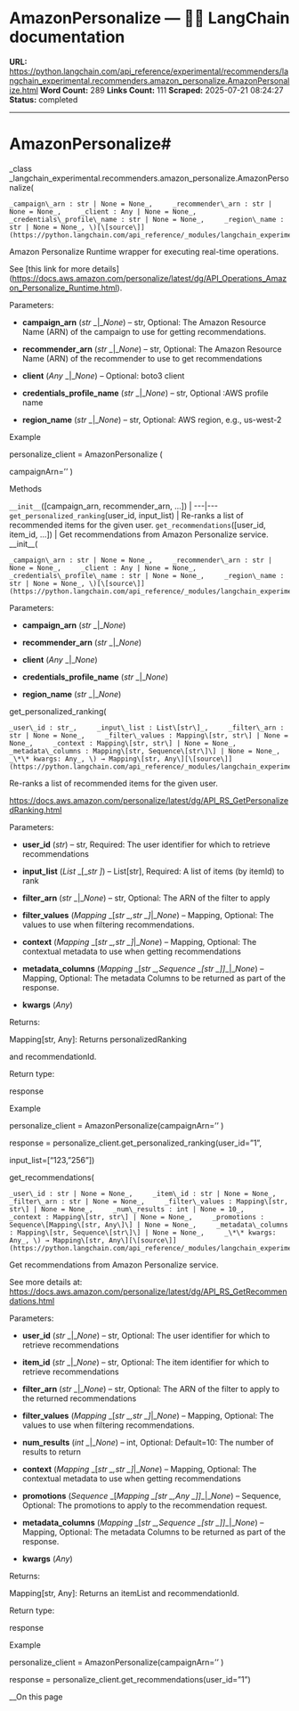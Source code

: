 # AmazonPersonalize — 🦜🔗 LangChain  documentation

**URL:** https://python.langchain.com/api_reference/experimental/recommenders/langchain_experimental.recommenders.amazon_personalize.AmazonPersonalize.html
**Word Count:** 289
**Links Count:** 111
**Scraped:** 2025-07-21 08:24:27
**Status:** completed

---

# AmazonPersonalize\#

_class _langchain\_experimental.recommenders.amazon\_personalize.AmazonPersonalize\(

    _campaign\_arn : str | None = None_,     _recommender\_arn : str | None = None_,     _client : Any | None = None_,     _credentials\_profile\_name : str | None = None_,     _region\_name : str | None = None_, \)[\[source\]](https://python.langchain.com/api_reference/_modules/langchain_experimental/recommenders/amazon_personalize.html#AmazonPersonalize)\#     

Amazon Personalize Runtime wrapper for executing real-time operations.

See \[this link for more details\]\(<https://docs.aws.amazon.com/personalize/latest/dg/API_Operations_Amazon_Personalize_Runtime.html>\).

Parameters:     

  * **campaign\_arn** \(_str_ _|__None_\) – str, Optional: The Amazon Resource Name \(ARN\) of the campaign to use for getting recommendations.

  * **recommender\_arn** \(_str_ _|__None_\) – str, Optional: The Amazon Resource Name \(ARN\) of the recommender to use to get recommendations

  * **client** \(_Any_ _|__None_\) – Optional: boto3 client

  * **credentials\_profile\_name** \(_str_ _|__None_\) – str, Optional :AWS profile name

  * **region\_name** \(_str_ _|__None_\) – str, Optional: AWS region, e.g., us-west-2

Example               

personalize\_client = AmazonPersonalize \(     

campaignArn=’<my-campaign-arn>’ \)

Methods

`__init__`\(\[campaign\_arn, recommender\_arn, ...\]\) |    ---|---   `get_personalized_ranking`\(user\_id, input\_list\) | Re-ranks a list of recommended items for the given user.   `get_recommendations`\(\[user\_id, item\_id, ...\]\) | Get recommendations from Amazon Personalize service.      \_\_init\_\_\(

    _campaign\_arn : str | None = None_,     _recommender\_arn : str | None = None_,     _client : Any | None = None_,     _credentials\_profile\_name : str | None = None_,     _region\_name : str | None = None_, \)[\[source\]](https://python.langchain.com/api_reference/_modules/langchain_experimental/recommenders/amazon_personalize.html#AmazonPersonalize.__init__)\#     

Parameters:     

  * **campaign\_arn** \(_str_ _|__None_\)

  * **recommender\_arn** \(_str_ _|__None_\)

  * **client** \(_Any_ _|__None_\)

  * **credentials\_profile\_name** \(_str_ _|__None_\)

  * **region\_name** \(_str_ _|__None_\)

get\_personalized\_ranking\(

    _user\_id : str_,     _input\_list : List\[str\]_,     _filter\_arn : str | None = None_,     _filter\_values : Mapping\[str, str\] | None = None_,     _context : Mapping\[str, str\] | None = None_,     _metadata\_columns : Mapping\[str, Sequence\[str\]\] | None = None_,     _\*\* kwargs: Any_, \) → Mapping\[str, Any\][\[source\]](https://python.langchain.com/api_reference/_modules/langchain_experimental/recommenders/amazon_personalize.html#AmazonPersonalize.get_personalized_ranking)\#     

Re-ranks a list of recommended items for the given user.

<https://docs.aws.amazon.com/personalize/latest/dg/API_RS_GetPersonalizedRanking.html>

Parameters:     

  * **user\_id** \(_str_\) – str, Required: The user identifier for which to retrieve recommendations

  * **input\_list** \(_List_ _\[__str_ _\]_\) – List\[str\], Required: A list of items \(by itemId\) to rank

  * **filter\_arn** \(_str_ _|__None_\) – str, Optional: The ARN of the filter to apply

  * **filter\_values** \(_Mapping_ _\[__str_ _,__str_ _\]__|__None_\) – Mapping, Optional: The values to use when filtering recommendations.

  * **context** \(_Mapping_ _\[__str_ _,__str_ _\]__|__None_\) – Mapping, Optional: The contextual metadata to use when getting recommendations

  * **metadata\_columns** \(_Mapping_ _\[__str_ _,__Sequence_ _\[__str_ _\]__\]__|__None_\) – Mapping, Optional: The metadata Columns to be returned as part of the response.

  * **kwargs** \(_Any_\)

Returns:     

Mapping\[str, Any\]: Returns personalizedRanking     

and recommendationId.

Return type:     

response

Example               

personalize\_client = AmazonPersonalize\(campaignArn=’<my-campaign-arn>’ \)

response = personalize\_client.get\_personalized\_ranking\(user\_id=”1”,     

input\_list=\[“123,”256”\]\)

get\_recommendations\(

    _user\_id : str | None = None_,     _item\_id : str | None = None_,     _filter\_arn : str | None = None_,     _filter\_values : Mapping\[str, str\] | None = None_,     _num\_results : int | None = 10_,     _context : Mapping\[str, str\] | None = None_,     _promotions : Sequence\[Mapping\[str, Any\]\] | None = None_,     _metadata\_columns : Mapping\[str, Sequence\[str\]\] | None = None_,     _\*\* kwargs: Any_, \) → Mapping\[str, Any\][\[source\]](https://python.langchain.com/api_reference/_modules/langchain_experimental/recommenders/amazon_personalize.html#AmazonPersonalize.get_recommendations)\#     

Get recommendations from Amazon Personalize service.

See more details at: <https://docs.aws.amazon.com/personalize/latest/dg/API_RS_GetRecommendations.html>

Parameters:     

  * **user\_id** \(_str_ _|__None_\) – str, Optional: The user identifier for which to retrieve recommendations

  * **item\_id** \(_str_ _|__None_\) – str, Optional: The item identifier for which to retrieve recommendations

  * **filter\_arn** \(_str_ _|__None_\) – str, Optional: The ARN of the filter to apply to the returned recommendations

  * **filter\_values** \(_Mapping_ _\[__str_ _,__str_ _\]__|__None_\) – Mapping, Optional: The values to use when filtering recommendations.

  * **num\_results** \(_int_ _|__None_\) – int, Optional: Default=10: The number of results to return

  * **context** \(_Mapping_ _\[__str_ _,__str_ _\]__|__None_\) – Mapping, Optional: The contextual metadata to use when getting recommendations

  * **promotions** \(_Sequence_ _\[__Mapping_ _\[__str_ _,__Any_ _\]__\]__|__None_\) – Sequence, Optional: The promotions to apply to the recommendation request.

  * **metadata\_columns** \(_Mapping_ _\[__str_ _,__Sequence_ _\[__str_ _\]__\]__|__None_\) – Mapping, Optional: The metadata Columns to be returned as part of the response.

  * **kwargs** \(_Any_\)

Returns:     

Mapping\[str, Any\]: Returns an itemList and recommendationId.

Return type:     

response

Example               

personalize\_client = AmazonPersonalize\(campaignArn=’<my-campaign-arn>’ \)

response = personalize\_client.get\_recommendations\(user\_id=”1”\)

__On this page